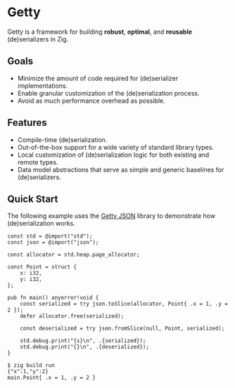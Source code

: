 # Getty

Getty is a framework for building __robust__, __optimal__, and __reusable__ (de)serializers in Zig.

## Goals

- Minimize the amount of code required for (de)serializer implementations.
- Enable granular customization of the (de)serialization process.
- Avoid as much performance overhead as possible.

## Features

- Compile-time (de)serialization.
- Out-of-the-box support for a wide variety of standard library types.
- Local customization of (de)serialization logic for both existing and remote types.
- Data model abstractions that serve as simple and generic baselines for (de)serializers.

## Quick Start

The following example uses the [Getty JSON](https://github.com/getty-zig/json)
library to demonstrate how (de)serialization works.

```zig title="Zig code"
const std = @import("std");
const json = @import("json");

const allocator = std.heap.page_allocator;

const Point = struct {
    x: i32,
    y: i32,
};

pub fn main() anyerror!void {
    const serialized = try json.toSlice(allocator, Point{ .x = 1, .y = 2 });
    defer allocator.free(serialized);

    const deserialized = try json.fromSlice(null, Point, serialized);

    std.debug.print("{s}\n", .{serialized});
    std.debug.print("{}\n", .{deserialized});
}
```

```console title="Shell session"
$ zig build run
{"x":1,"y":2}
main.Point{ .x = 1, .y = 2 }
```
